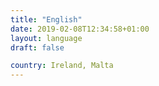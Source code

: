```yaml
---
title: "English"
date: 2019-02-08T12:34:58+01:00
layout: language
draft: false

country: Ireland, Malta
---
```


